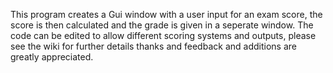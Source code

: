This program creates a Gui window with a user input for an exam score, the score is then calculated and the grade is given in a seperate window. 
The code can be edited to allow different scoring systems and outputs, please see the wiki for further details thanks and feedback and additions are greatly appreciated.
